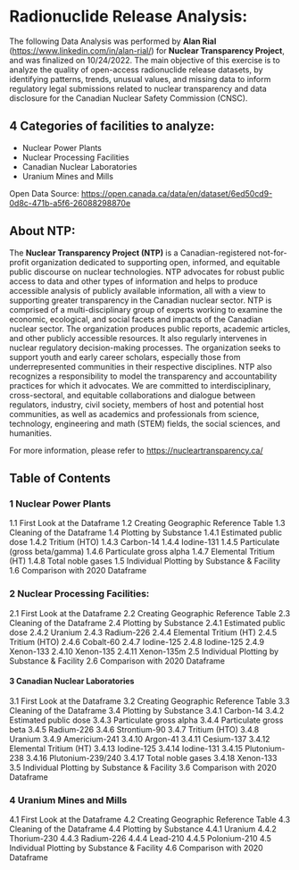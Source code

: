 # Radionuclide Release Analysis:

The following Data Analysis was performed by **Alan Rial** (https://www.linkedin.com/in/alan-rial/) for **Nuclear Transparency Project**, and was finalized on 10/24/2022. The main objective of this exercise is to analyze the quality of open-access radionuclide release datasets, by identifying patterns, trends, unusual values, and missing data to inform regulatory legal submissions related to nuclear transparency and data disclosure for the Canadian Nuclear Safety Commission (CNSC).

## 4 Categories of facilities to analyze:

- Nuclear Power Plants
- Nuclear Processing Facilities
- Canadian Nuclear Laboratories
- Uranium Mines and Mills

Open Data Source: https://open.canada.ca/data/en/dataset/6ed50cd9-0d8c-471b-a5f6-26088298870e

## About NTP:

The **Nuclear Transparency Project (NTP)** is a Canadian-registered not-for-profit organization dedicated to supporting open, informed, and equitable public discourse on nuclear technologies. NTP advocates for robust public access to data and other types of information and helps to produce accessible analysis of publicly available information, all with a view to supporting greater transparency in the Canadian nuclear sector. NTP is comprised of a multi-disciplinary group of experts working to examine the economic, ecological, and social facets and impacts of the Canadian nuclear sector. The organization produces public reports, academic articles, and other publicly accessible resources. It also regularly intervenes in nuclear regulatory decision-making processes. The organization seeks to support youth and early career scholars, especially those from underrepresented communities in their respective disciplines. NTP also recognizes a responsibility to model the transparency and accountability practices for which it advocates. We are committed to interdisciplinary, cross-sectoral, and equitable collaborations and dialogue between regulators, industry, civil society, members of host and potential host communities, as well as academics and professionals from science, technology, engineering and math (STEM) fields, the social sciences, and humanities.

For more information, please refer to https://nucleartransparency.ca/

## Table of Contents
### 1  Nuclear Power Plants
  1.1  First Look at the Dataframe
  1.2  Creating Geographic Reference Table
  1.3  Cleaning of the Dataframe
1.4  Plotting by Substance
1.4.1  Estimated public dose
1.4.2  Tritium (HTO)
1.4.3  Carbon-14
1.4.4  Iodine-131
1.4.5  Particulate (gross beta/gamma)
1.4.6  Particulate gross alpha
1.4.7  Elemental Tritium (HT)
1.4.8  Total noble gases
1.5  Individual Plotting by Substance & Facility
1.6  Comparison with 2020 Dataframe
### 2  Nuclear Processing Facilities:
2.1  First Look at the Dataframe
2.2  Creating Geographic Reference Table
2.3  Cleaning of the Dataframe
2.4  Plotting by Substance
2.4.1  Estimated public dose
2.4.2  Uranium
2.4.3  Radium-226
2.4.4  Elemental Tritium (HT)
2.4.5  Tritium (HTO)
2.4.6  Cobalt-60
2.4.7  Iodine-125
2.4.8  Iodine-125
2.4.9  Xenon-133
2.4.10  Xenon-135
2.4.11  Xenon-135m
2.5  Individual Plotting by Substance & Facility
2.6  Comparison with 2020 Dataframe
#### 3  Canadian Nuclear Laboratories
3.1  First Look at the Dataframe
3.2  Creating Geographic Reference Table
3.3  Cleaning of the Dataframe
3.4  Plotting by Substance
3.4.1  Carbon-14
3.4.2  Estimated public dose
3.4.3  Particulate gross alpha
3.4.4  Particulate gross beta
3.4.5  Radium-226
3.4.6  Strontium-90
3.4.7  Tritium (HTO)
3.4.8  Uranium
3.4.9  Americium-241
3.4.10  Argon-41
3.4.11  Cesium-137
3.4.12  Elemental Tritium (HT)
3.4.13  Iodine-125
3.4.14  Iodine-131
3.4.15  Plutonium-238
3.4.16  Plutonium-239/240
3.4.17  Total noble gases
3.4.18  Xenon-133
3.5  Individual Plotting by Substance & Facility
3.6  Comparison with 2020 Dataframe
### 4  Uranium Mines and Mills
4.1  First Look at the Dataframe
4.2  Creating Geographic Reference Table
4.3  Cleaning of the Dataframe
4.4  Plotting by Substance
4.4.1  Uranium
4.4.2  Thorium-230
4.4.3  Radium-226
4.4.4  Lead-210
4.4.5  Polonium-210
4.5  Individual Plotting by Substance & Facility
4.6  Comparison with 2020 Dataframe
